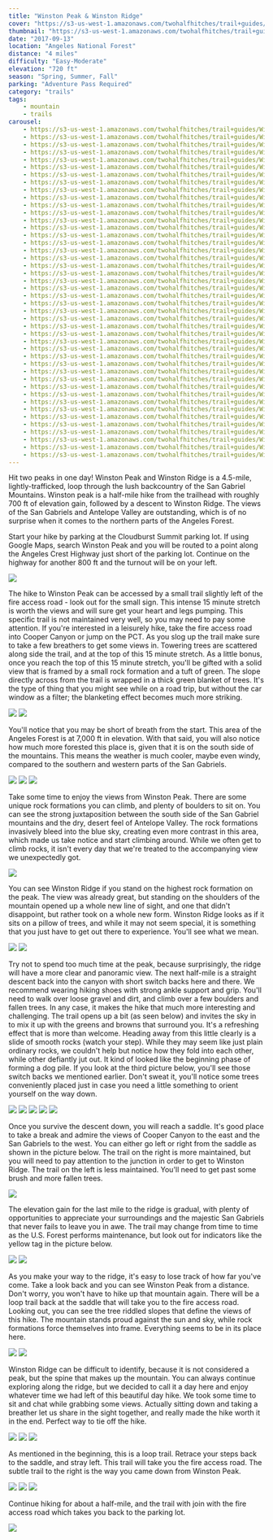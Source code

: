 ```yaml
---
title: "Winston Peak & Winston Ridge"
cover: "https://s3-us-west-1.amazonaws.com/twohalfhitches/trail+guides/Winston+Peak/_J8A2507.jpg"
thumbnail: "https://s3-us-west-1.amazonaws.com/twohalfhitches/trail+guides/Winston+Peak/_J8A2507-thumbnail.jpg"
date: "2017-09-13"
location: "Angeles National Forest"
distance: "4 miles"
difficulty: "Easy-Moderate"
elevation: "720 ft"
season: "Spring, Summer, Fall"
parking: "Adventure Pass Required"
category: "trails"
tags:
    - mountain
    - trails
carousel:
    - https://s3-us-west-1.amazonaws.com/twohalfhitches/trail+guides/Winston+Peak/_J8A2449.jpg
    - https://s3-us-west-1.amazonaws.com/twohalfhitches/trail+guides/Winston+Peak/_J8A2451.jpg
    - https://s3-us-west-1.amazonaws.com/twohalfhitches/trail+guides/Winston+Peak/_J8A2452.jpg
    - https://s3-us-west-1.amazonaws.com/twohalfhitches/trail+guides/Winston+Peak/_J8A2454.jpg
    - https://s3-us-west-1.amazonaws.com/twohalfhitches/trail+guides/Winston+Peak/_J8A2455.jpg
    - https://s3-us-west-1.amazonaws.com/twohalfhitches/trail+guides/Winston+Peak/_J8A2457.jpg
    - https://s3-us-west-1.amazonaws.com/twohalfhitches/trail+guides/Winston+Peak/_J8A2460.jpg
    - https://s3-us-west-1.amazonaws.com/twohalfhitches/trail+guides/Winston+Peak/_J8A2466.jpg
    - https://s3-us-west-1.amazonaws.com/twohalfhitches/trail+guides/Winston+Peak/_J8A2468.jpg
    - https://s3-us-west-1.amazonaws.com/twohalfhitches/trail+guides/Winston+Peak/_J8A2470.jpg
    - https://s3-us-west-1.amazonaws.com/twohalfhitches/trail+guides/Winston+Peak/_J8A2472.jpg
    - https://s3-us-west-1.amazonaws.com/twohalfhitches/trail+guides/Winston+Peak/_J8A2474.jpg
    - https://s3-us-west-1.amazonaws.com/twohalfhitches/trail+guides/Winston+Peak/_J8A2475.jpg
    - https://s3-us-west-1.amazonaws.com/twohalfhitches/trail+guides/Winston+Peak/_J8A2476.jpg
    - https://s3-us-west-1.amazonaws.com/twohalfhitches/trail+guides/Winston+Peak/_J8A2478.jpg
    - https://s3-us-west-1.amazonaws.com/twohalfhitches/trail+guides/Winston+Peak/_J8A2484.jpg
    - https://s3-us-west-1.amazonaws.com/twohalfhitches/trail+guides/Winston+Peak/_J8A2486.jpg
    - https://s3-us-west-1.amazonaws.com/twohalfhitches/trail+guides/Winston+Peak/_J8A2488.jpg
    - https://s3-us-west-1.amazonaws.com/twohalfhitches/trail+guides/Winston+Peak/_J8A2489.jpg
    - https://s3-us-west-1.amazonaws.com/twohalfhitches/trail+guides/Winston+Peak/_J8A2494.jpg
    - https://s3-us-west-1.amazonaws.com/twohalfhitches/trail+guides/Winston+Peak/_J8A2495.jpg
    - https://s3-us-west-1.amazonaws.com/twohalfhitches/trail+guides/Winston+Peak/_J8A2500.jpg
    - https://s3-us-west-1.amazonaws.com/twohalfhitches/trail+guides/Winston+Peak/_J8A2501.jpg
    - https://s3-us-west-1.amazonaws.com/twohalfhitches/trail+guides/Winston+Peak/_J8A2505.jpg
    - https://s3-us-west-1.amazonaws.com/twohalfhitches/trail+guides/Winston+Peak/_J8A2508.jpg
    - https://s3-us-west-1.amazonaws.com/twohalfhitches/trail+guides/Winston+Peak/_J8A2513.jpg
    - https://s3-us-west-1.amazonaws.com/twohalfhitches/trail+guides/Winston+Peak/_J8A2514.jpg
    - https://s3-us-west-1.amazonaws.com/twohalfhitches/trail+guides/Winston+Peak/_J8A2518.jpg
    - https://s3-us-west-1.amazonaws.com/twohalfhitches/trail+guides/Winston+Peak/_J8A2524.jpg
    - https://s3-us-west-1.amazonaws.com/twohalfhitches/trail+guides/Winston+Peak/_J8A2527.jpg
    - https://s3-us-west-1.amazonaws.com/twohalfhitches/trail+guides/Winston+Peak/_J8A2530.jpg
    - https://s3-us-west-1.amazonaws.com/twohalfhitches/trail+guides/Winston+Peak/_J8A2532.jpg
    - https://s3-us-west-1.amazonaws.com/twohalfhitches/trail+guides/Winston+Peak/_J8A2534.jpg
    - https://s3-us-west-1.amazonaws.com/twohalfhitches/trail+guides/Winston+Peak/_J8A2537.jpg
    - https://s3-us-west-1.amazonaws.com/twohalfhitches/trail+guides/Winston+Peak/_J8A2548.jpg
    - https://s3-us-west-1.amazonaws.com/twohalfhitches/trail+guides/Winston+Peak/_J8A2553.jpg
    - https://s3-us-west-1.amazonaws.com/twohalfhitches/trail+guides/Winston+Peak/_J8A2565.jpg
    - https://s3-us-west-1.amazonaws.com/twohalfhitches/trail+guides/Winston+Peak/_J8A2578.jpg
    - https://s3-us-west-1.amazonaws.com/twohalfhitches/trail+guides/Winston+Peak/_J8A2694.jpg
    - https://s3-us-west-1.amazonaws.com/twohalfhitches/trail+guides/Winston+Peak/_J8A2731.jpg
    - https://s3-us-west-1.amazonaws.com/twohalfhitches/trail+guides/Winston+Peak/_J8A2753.jpg
    - https://s3-us-west-1.amazonaws.com/twohalfhitches/trail+guides/Winston+Peak/_J8A2757.jpg
    - https://s3-us-west-1.amazonaws.com/twohalfhitches/trail+guides/Winston+Peak/_J8A2781.jpg
    - https://s3-us-west-1.amazonaws.com/twohalfhitches/trail+guides/Winston+Peak/_J8A2843.jpg
---
```


Hit two peaks in one day! Winston Peak and Winston Ridge is a 4.5-mile, lightly-trafficked, loop through the lush backcountry of the San Gabriel Mountains. Winston peak is a half-mile hike from the trailhead with roughly 700 ft of elevation gain, followed by a descent to Winston Ridge. The views of the San Gabriels and Antelope Valley are outstanding, which is of no surprise when it comes to the northern parts of the Angeles Forest.

Start your hike by parking at the Cloudburst Summit parking lot. If using Google Maps, search Winston Peak and you will be routed to a point along the Angeles Crest Highway just short of the parking lot. Continue on the highway for another 800 ft and the turnout will be on your left.

![](https://s3-us-west-1.amazonaws.com/twohalfhitches/trail+guides/Winston+Peak/_J8A2450.jpg)

The hike to Winston Peak can be accessed by a small trail slightly left of the fire access road - look out for the small sign. This intense 15 minute stretch is worth the views and will sure get your heart and legs pumping. This specific trail is not maintained very well, so you may need to pay some attention. If you're interested in a leisurely hike, take the fire access road into Cooper Canyon or jump on the PCT. As you slog up the trail make sure to take a few breathers to get some views in. Towering trees are scattered along side the trail, and at the top of this 15 minute stretch. As a little bonus, once you reach the top of this 15 minute stretch, you'll be gifted with a solid view that is framed by a small rock formation and a tuft of green. The slope directly across from the trail is wrapped in a thick green blanket of trees. It's the type of thing that you might see while on a road trip, but without the car window as a filter; the blanketing effect becomes much more striking.

![](https://s3-us-west-1.amazonaws.com/twohalfhitches/trail+guides/Winston+Peak/_J8A2464.jpg)
![](https://s3-us-west-1.amazonaws.com/twohalfhitches/trail+guides/Winston+Peak/_J8A2471.jpg)

You'll notice that you may be short of breath from the start. This area of the Angeles Forest is at 7,000 ft in elevation. With that said, you will also notice how much more forested this place is, given that it is on the south side of the mountains. This means the weather is much cooler, maybe even windy, compared to the southern and western parts of the San Gabriels.

![](https://s3-us-west-1.amazonaws.com/twohalfhitches/trail+guides/Winston+Peak/_J8A2462.jpg)
![](https://s3-us-west-1.amazonaws.com/twohalfhitches/trail+guides/Winston+Peak/_J8A2480.jpg)
![](https://s3-us-west-1.amazonaws.com/twohalfhitches/trail+guides/Winston+Peak/_J8A2481.jpg)

Take some time to enjoy the views from Winston Peak. There are some unique rock formations you can climb, and plenty of boulders to sit on. You can see the strong juxtaposition between the south side of the San Gabriel mountains and the dry, desert feel of Antelope Valley. The rock formations invasively bleed into the blue sky, creating even more contrast in this area, which made us take notice and start climbing around. While we often get to climb rocks, it isn't every day that we're treated to the accompanying view we unexpectedly got.

![](https://s3-us-west-1.amazonaws.com/twohalfhitches/trail+guides/Winston+Peak/_J8A2497.jpg)

You can see Winston Ridge if you stand on the highest rock formation on the peak. The view was already great, but standing on the shoulders of the mountain opened up a whole new line of sight, and one that didn't disappoint, but rather took on a whole new form. Winston Ridge looks as if it sits on a pillow of trees, and while it may not seem special, it is something that you just have to get out there to experience. You'll see what we mean.

![](https://s3-us-west-1.amazonaws.com/twohalfhitches/trail+guides/Winston+Peak/_J8A2510.jpg)
![](https://s3-us-west-1.amazonaws.com/twohalfhitches/trail+guides/Winston+Peak/_J8A2511.jpg)

Try not to spend too much time at the peak, because surprisingly, the ridge will have a more clear and panoramic view. The next half-mile is a straight descent back into the canyon with short switch backs here and there. We recommend wearing hiking shoes with strong ankle support and grip. You'll need to walk over loose gravel and dirt, and climb over a few boulders and fallen trees. In any case, it makes the hike that much more interesting and challenging. The trail opens up a bit (as seen below) and invites the sky in to mix it up with the greens and browns that surround you. It's a refreshing effect that is more than welcome. Heading away from this little clearly is a slide of smooth rocks (watch your step). While they may seem like just plain ordinary rocks, we couldn't help but notice how they fold into each other, while other defiantly jut out. It kind of looked like the beginning phase of forming a dog pile. If you look at the third picture below, you'll see those switch backs we mentioned earlier. Don't sweat it, you'll notice some trees conveniently placed just in case you need a little something to orient yourself on the way down.

![](https://s3-us-west-1.amazonaws.com/twohalfhitches/trail+guides/Winston+Peak/_J8A2550.jpg)
![](https://s3-us-west-1.amazonaws.com/twohalfhitches/trail+guides/Winston+Peak/_J8A2568.jpg)
![](https://s3-us-west-1.amazonaws.com/twohalfhitches/trail+guides/Winston+Peak/_J8A2596.jpg)
![](https://s3-us-west-1.amazonaws.com/twohalfhitches/trail+guides/Winston+Peak/_J8A2603.jpg)
![](https://s3-us-west-1.amazonaws.com/twohalfhitches/trail+guides/Winston+Peak/_J8A2633.jpg)

Once you survive the descent down, you will reach a saddle. It's good place to take a break and admire the views of Cooper Canyon to the east and the San Gabriels to the west. You can either go left or right from the saddle as shown in the picture below. The trail on the right is more maintained, but you will need to pay attention to the junction in order to get to Winston Ridge. The trail on the left is less maintained. You'll need to get past some brush and more fallen trees.

![](https://s3-us-west-1.amazonaws.com/twohalfhitches/trail+guides/Winston+Peak/_J8A2659.jpg)

The elevation gain for the last mile to the ridge is gradual, with plenty of opportunities to appreciate your surroundings and the majestic San Gabriels that never fails to leave you in awe. The trail may change from time to time as the U.S. Forest performs maintenance, but look out for indicators like the yellow tag in the picture below.

![](https://s3-us-west-1.amazonaws.com/twohalfhitches/trail+guides/Winston+Peak/_J8A2675.jpg)
![](https://s3-us-west-1.amazonaws.com/twohalfhitches/trail+guides/Winston+Peak/_J8A2682.jpg)

As you make your way to the ridge, it's easy to lose track of how far you've come. Take a look back and you can see Winston Peak from a distance. Don't worry, you won't have to hike up that mountain again. There will be a loop trail back at the saddle that will take you to the fire access road. Looking out, you can see the tree riddled slopes that define the views of this hike. The mountain stands proud against the sun and sky, while rock formations force themselves into frame. Everything seems to be in its place here.

![](https://s3-us-west-1.amazonaws.com/twohalfhitches/trail+guides/Winston+Peak/_J8A2717.jpg)
![](https://s3-us-west-1.amazonaws.com/twohalfhitches/trail+guides/Winston+Peak/_J8A2745.jpg)

Winston Ridge can be difficult to identify, because it is not considered a peak, but the spine that makes up the mountain. You can always continue exploring along the ridge, but we decided to call it a day here and enjoy whatever time we had left of this beautiful day hike. We took some time to sit and chat while grabbing some views. Actually sitting down and taking a breather let us share in the sight together, and really made the hike worth it in the end. Perfect way to tie off the hike.

![](https://s3-us-west-1.amazonaws.com/twohalfhitches/trail+guides/Winston+Peak/_J8A2751.jpg)
![](https://s3-us-west-1.amazonaws.com/twohalfhitches/trail+guides/Winston+Peak/_J8A2764.jpg)
![](https://s3-us-west-1.amazonaws.com/twohalfhitches/trail+guides/Winston+Peak/_J8A2773.jpg)

As mentioned in the beginning, this is a loop trail. Retrace your steps back to the saddle, and stray left. This trail will take you the fire access road. The subtle trail to the right is the way you came down from Winston Peak.

![](https://s3-us-west-1.amazonaws.com/twohalfhitches/trail+guides/Winston+Peak/_J8A2887.jpg)
![](https://s3-us-west-1.amazonaws.com/twohalfhitches/trail+guides/Winston+Peak/_J8A2874.jpg)
![](https://s3-us-west-1.amazonaws.com/twohalfhitches/trail+guides/Winston+Peak/_J8A2880.jpg)

Continue hiking for about a half-mile, and the trail with join with the fire access road which takes you back to the parking lot.

![](https://s3-us-west-1.amazonaws.com/twohalfhitches/trail+guides/Winston+Peak/_J8A2904.jpg)

